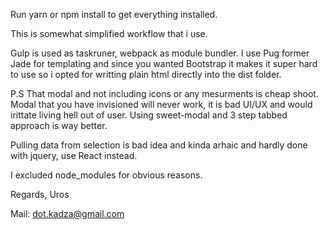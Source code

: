 Run yarn or npm install to get everything installed.

This is somewhat simplified workflow that i use.

Gulp is used as taskruner, webpack as module bundler. I use Pug former Jade for templating and since you wanted Bootstrap it makes it super hard to use so i opted for writting plain html directly into the dist folder.


P.S That modal and not including icons or any mesurments is cheap shoot. Modal that you have invisioned will never work,
it is bad UI/UX and would irittate living hell out of user. Using sweet-modal and 3 step tabbed approach is way better.

Pulling data from selection is bad idea and kinda arhaic and hardly done with jquery, use React instead.

I excluded node_modules for obvious reasons.

Regards,
Uros

Mail: dot.kadza@gmail.com

